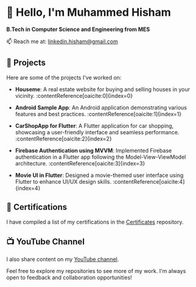 # 👋 Hello, I'm Muhammed Hisham

**B.Tech in Computer Science and Engineering from MES**

📫 Reach me at: linkedin.hisham@gmail.com

## 🚀 Projects

Here are some of the projects I've worked on:

- **Houseme**: A real estate website for buying and selling houses in your vicinity. :contentReference[oaicite:0]{index=0}

- **Android Sample App**: An Android application demonstrating various features and best practices. :contentReference[oaicite:1]{index=1}

- **CarShopApp for Flutter**: A Flutter application for car shopping, showcasing a user-friendly interface and seamless performance. :contentReference[oaicite:2]{index=2}

- **Firebase Authentication using MVVM**: Implemented Firebase authentication in a Flutter app following the Model-View-ViewModel architecture. :contentReference[oaicite:3]{index=3}

- **Movie UI in Flutter**: Designed a movie-themed user interface using Flutter to enhance UI/UX design skills. :contentReference[oaicite:4]{index=4}

## 📜 Certifications

I have compiled a list of my certifications in the [Certificates](https://github.com/Hishamkool/Certificates) repository.

## 📺 YouTube Channel

I also share content on my [YouTube channel](https://www.youtube.com/channel/UCh6eC6exSKUQjDRCK104p-Q).

Feel free to explore my repositories to see more of my work. I'm always open to feedback and collaboration opportunities!

